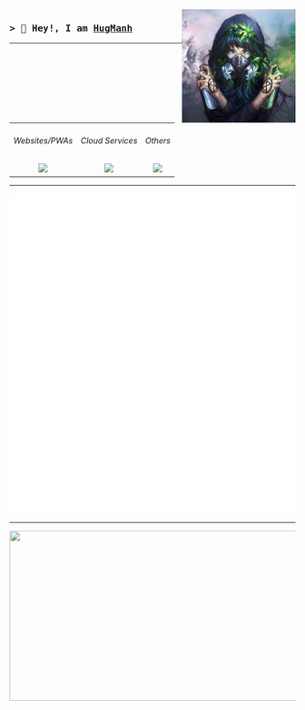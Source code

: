 <a href="#">
  <img align="right" src="./developer-HugManh.jpg" alt="HugManh" width="200" />
</a>

<h3>
  <samp>
    > 👋 Hey!, I am
    <b><a target="_blank" href="#">HugManh</a></b>
  </samp>
</h3>

---

<div align="middle">
  <table border-width="0">
    <tbody>
      <tr>
        <td align="center"> 
          <h6>Websites/PWAs</h6>
          <a href="#"><img src="https://skillicons.dev/icons?i=vercel,nodejs,ts,js,golang"/></a>
        </td>
        <td align="center">   
          <h6>Cloud Services</h6>
          <a href="#"><img src="https://skillicons.dev/icons?i=postgres,mongodb"/></a>
        </td>
        <td align="center">
          <h6>Others</h6>
          <a href="#"><img src="https://skillicons.dev/icons?i=py,cpp,java,lua,bash"/></a>
        </td>
      </tr>
    </tbody>
  </table>
</div>

---

![Metrics](./github-metrics.svg)

---

<a href="https://github.com/devxb/gitanimals">
<img
  src="https://render.gitanimals.org/farms/HugManh"
  width="600"
  height="300"
/>
</a>
